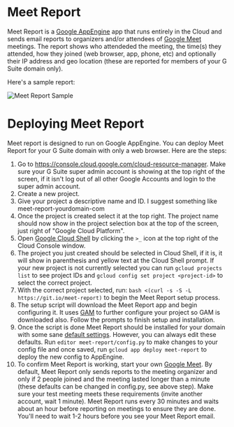 # Meet Report
Meet Report is a [Google AppEngine](https://cloud.google.com/appengine) app that runs entirely in the Cloud and sends email reports to organizers and/or attendees of [Google Meet](https://gsuite.google.com/products/meet/) meetings. The report shows who attendeded the meeting, the time(s) they attended, how they joined (web browser, app, phone, etc) and optionally their IP address and geo location (these are reported for members of your G Suite domain only).

Here's a sample report:

![Meet Report Sample](https://github.com/jay0lee/meet-report/blob/master/meet-report-sample.png)

# Deploying Meet Report
Meet report is designed to run on Google AppEngine. You can deploy Meet Report for your G Suite domain with only a web browser. Here are the steps:
1. Go to https://console.cloud.google.com/cloud-resource-manager. Make sure your G Suite super admin account is showing at the top right of the screen, if it isn't log out of all other Google Accounts and login to the super admin account.
1. Create a new project.
1. Give your project a descriptive name and ID. I suggest something like meet-report-yourdomain-com
1. Once the project is created select it at the top right. The project name should now show in the project selection box at the top of the screen, just right of "Google Cloud Platform".
1. Open [Google Cloud Shell](https://cloud.google.com/shell) by clicking the `>_` icon at the top right of the Cloud Console window.
1. The project you just created should be selected in Cloud Shell, if it is, it will show in parenthesis and yellow text at the Cloud Shell prompt. If your new project is not currently selected you can run ```gcloud projects list``` to see project IDs and ```gcloud config set project <project-id>``` to select the correct project.
1. With the correct project selected, run: ```bash <(curl -s -S -L https://git.io/meet-report)``` to begin the Meet Report setup process.
1. The setup script will download the Meet Report app and begin configuring it. It uses [GAM](https://git.io/gam) to further configure your project so GAM is downloaded also. Follow the prompts to finish setup and installation.
1. Once the script is done Meet Report should be installed for your domain with some sane [default settings](https://raw.githubusercontent.com/jay0lee/meet-report/master/config.py.example). However, you can always edit these defaults. Run ```editor meet-report/config.py``` to make changes to your config file and once saved, run ```gcloud app deploy meet-report``` to deploy the new config to AppEngine.
1. To confirm Meet Report is working, start your own [Google Meet](https://meet.google.com). By default, Meet Report only sends reports to the meeting organizer and only if 2 people joined and the meeting lasted longer than a minute (these defaults can be changed in config.py, see above step). Make sure your test meeting meets these requirements (invite another account, wait 1 minute). Meet Report runs every 30 minutes and waits about an hour before reporting on meetings to ensure they are done. You'll need to wait 1-2 hours before you see your Meet Report email.

